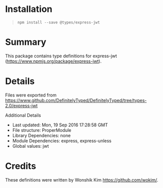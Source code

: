 # Installation
> `npm install --save @types/express-jwt`

# Summary
This package contains type definitions for express-jwt (https://www.npmjs.org/package/express-jwt).

# Details
Files were exported from https://www.github.com/DefinitelyTyped/DefinitelyTyped/tree/types-2.0/express-jwt

Additional Details
 * Last updated: Mon, 19 Sep 2016 17:28:58 GMT
 * File structure: ProperModule
 * Library Dependencies: none
 * Module Dependencies: express, express-unless
 * Global values: jwt

# Credits
These definitions were written by Wonshik Kim <https://github.com/wokim/>.
